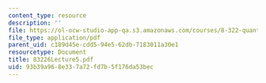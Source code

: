 ```yaml
---
content_type: resource
description: ''
file: https://ol-ocw-studio-app-qa.s3.amazonaws.com/courses/8-322-quantum-theory-ii-spring-2003/93b39a968e337a72fd7b5f176da53bec_83226Lecture5.pdf
file_type: application/pdf
parent_uid: c189d45e-cdd5-94e5-62db-7183011a30e1
resourcetype: Document
title: 83226Lecture5.pdf
uid: 93b39a96-8e33-7a72-fd7b-5f176da53bec
---
```

